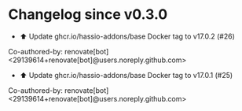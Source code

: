 # Changelog since v0.3.0
- ⬆️ Update ghcr.io/hassio-addons/base Docker tag to v17.0.2 (#26)

Co-authored-by: renovate[bot] <29139614+renovate[bot]@users.noreply.github.com> 
- ⬆️ Update ghcr.io/hassio-addons/base Docker tag to v17.0.1 (#25)

Co-authored-by: renovate[bot] <29139614+renovate[bot]@users.noreply.github.com> 
